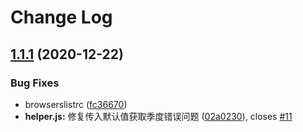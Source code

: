 # Change Log

## [1.1.1](https://github.com/3scarecrow/vue-quarter-select/compare/1.1.0...v1.1.1) (2020-12-22)

### Bug Fixes

* browserslistrc ([fc36670](https://github.com/3scarecrow/vue-quarter-select/commit/fc3667051ae25d3bf9ea3f312b0326e2f5f5f730))
* **helper.js:** 修复传入默认值获取季度错误问题 ([02a0230](https://github.com/3scarecrow/vue-quarter-select/commit/02a0230212c45118fac1120122c2f0fff809bf96)), closes [#11](https://github.com/3scarecrow/vue-quarter-select/issues/11)
